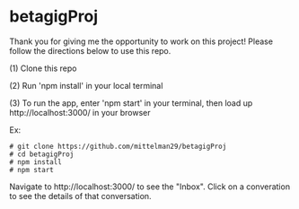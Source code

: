 # betagigProj

Thank you for giving me the opportunity to work on this project! Please follow the directions below to use this repo.

(1) Clone this repo

(2) Run 'npm install' in your local terminal

(3) To run the app, enter 'npm start' in your terminal, then load up http://localhost:3000/ in your browser


Ex:

	# git clone https://github.com/mittelman29/betagigProj
	# cd betagigProj
  	# npm install
	# npm start

Navigate to http://localhost:3000/ to see the "Inbox". Click on a converation to see the details of that conversation.
